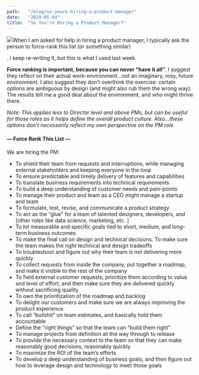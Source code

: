 ```yaml
---
path:	"/blog/so-youre-hiring-a-product-manager"
date:	"2019-05-04"
title:	"So You’re Hiring a Product Manager?"
---
```


![](/images/1*Oh-OaYHJQjlOIt99V7v9JQ.png)When I am asked for help in hiring a product manager, I typically ask the person to force-rank this list (or something similar)

. I keep re-writing it, but this is what I used last week.

**Force ranking is important, because you can never “have it all”**. I suggest they reflect on their actual work-environment…not an imaginary, rosy, future environment. I also suggest they don’t overthink the exercise: certain options are ambiguous by design (and might also rub them the wrong way). The results tell me a good deal about the environment, and who might thrive there.

*Note: This applies less to Director level and above PMs, but can be useful for those roles as it helps define the overall product culture. Also…these options don’t necessarily reflect my own perspective on the PM role.*

#### — Force Rank This List —

We are hiring the PM:

* To shield their team from requests and interruptions, while managing external stakeholders and keeping everyone in the loop
* To ensure predictable and timely delivery of features and capabilities
* To translate business requirements into technical requirements
* To build a deep understanding of customer needs and pain-points
* To manage their product and team as a CEO might manage a startup and team
* To formulate, test, revise, and communicate a product strategy
* To act as the “glue” for a team of talented designers, developers, and [other roles like data science, marketing, etc. ]
* To hit measurable and specific goals tied to short, medium, and long-term business outcomes
* To make the final call on design and technical decisions. To make sure the team makes the right technical and design tradeoffs
* To troubleshoot and figure out why their team is not delivering more quickly
* To collect requests from inside the company, put together a roadmap, and make it visible to the rest of the company
* To field external customer requests, prioritize them according to value and level of effort, and then make sure they are delivered quickly without sacrificing quality
* To own the prioritization of the roadmap and backlog
* To delight our customers and make sure we are always improving the product experience
* To call “bullshit” on team estimates, and basically hold them accountable
* Define the “right things” so that the team can “build them right”
* To manage projects from definition all the way through to release
* To provide the necessary context to the team so that they can make reasonably good decisions, reasonably quickly
* To maximize the ROI of the team’s efforts
* To develop a deep understanding of business goals, and then figure out how to leverage design and technology to meet those goals
